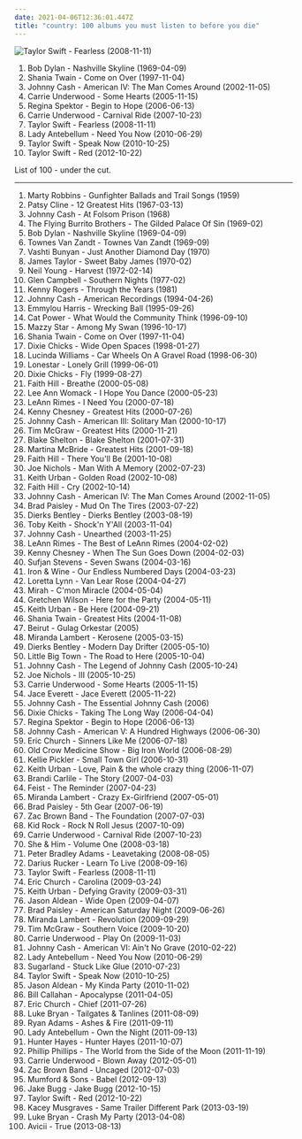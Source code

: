 ```yaml
---
date: 2021-04-06T12:36:01.447Z
title: "country: 100 albums you must listen to before you die"
---
```

![Taylor Swift - Fearless (2008-11-11)](https://img.discogs.com/YZX7t4Ix6JqNxJlqMRpFTi8lDVg=/fit-in/450x600/filters:strip_icc():format(jpeg):mode_rgb():quality(90)/discogs-images/R-15576050-1613367279-2968.jpeg.jpg "Taylor Swift - Fearless (2008-11-11)")
<ol class="albums">
<li data-cover="https://img.discogs.com/KOr_SXhbsBIbniOjBMA6zRIHPpw=/fit-in/600x606/filters:strip_icc():format(jpeg):mode_rgb():quality(90)/discogs-images/R-3886888-1608796388-7219.jpeg.jpg" data-tags="country, 60s" role="button">Bob Dylan - Nashville Skyline (1969-04-09)</li>
<li data-cover="http://coverartarchive.org/release/9414114a-422b-460d-834d-be1e189bee4f/1120191755-500.jpg" data-tags="shania twain, country" role="button">Shania Twain - Come on Over (1997-11-04)</li>
<li data-cover="http://coverartarchive.org/release/47140ecd-72e3-4ef9-b523-3af3c4e3e9ef/2204544011-500.jpg" data-tags="country" role="button">Johnny Cash - American IV: The Man Comes Around (2002-11-05)</li>
<li data-cover="http://coverartarchive.org/release/a33b9822-9f09-4e19-9d6e-e05af85c727b/5228564975-500.jpg" data-tags="country" role="button">Carrie Underwood - Some Hearts (2005-11-15)</li>
<li data-cover="http://coverartarchive.org/release/7c48653c-8e50-4f8b-91a4-25321c500fed/25262967822-500.jpg" data-tags="female vocalists, indie, singer-songwriter" role="button">Regina Spektor - Begin to Hope (2006-06-13)</li>
<li data-cover="http://coverartarchive.org/release/1ae35324-42a2-4cd8-880e-9d810ef964b2/6121102106-500.jpg" data-tags="country" role="button">Carrie Underwood - Carnival Ride (2007-10-23)</li>
<li data-cover="https://img.discogs.com/YZX7t4Ix6JqNxJlqMRpFTi8lDVg=/fit-in/450x600/filters:strip_icc():format(jpeg):mode_rgb():quality(90)/discogs-images/R-15576050-1613367279-2968.jpeg.jpg" data-tags="country" role="button">Taylor Swift - Fearless (2008-11-11)</li>
<li data-cover="https://img.discogs.com/n57UBeTOXTMdmtzPnYbayghIguI=/fit-in/600x605/filters:strip_icc():format(jpeg):mode_rgb():quality(90)/discogs-images/R-2122525-1266174670.jpeg.jpg" data-tags="country" role="button">Lady Antebellum - Need You Now (2010-06-29)</li>
<li data-cover="https://img.discogs.com/3yy887BvfPEfE5k3RHSh3QoJmsc=/fit-in/600x600/filters:strip_icc():format(jpeg):mode_rgb():quality(90)/discogs-images/R-11763442-1521967500-3255.jpeg.jpg" data-tags="country" role="button">Taylor Swift - Speak Now (2010-10-25)</li>
<li data-cover="http://coverartarchive.org/release/90d96ad7-ca44-41f2-bc47-cbc9c762be3b/2432027661-500.jpg" data-tags="pop, country" role="button">Taylor Swift - Red (2012-10-22)</li>
</ol>
List of 100 - under the cut.
<!-- more -->

_________________

<ol class="albums">
<li data-cover="https://img.discogs.com/X4dMCWyqeHLwcMRvRFnUzTfMTd4=/fit-in/600x612/filters:strip_icc():format(jpeg):mode_rgb():quality(90)/discogs-images/R-8246490-1457886416-5222.jpeg.jpg" data-tags="western, country" role="button">
Marty Robbins - Gunfighter Ballads and Trail Songs (1959)
</li>
<li data-cover="http://coverartarchive.org/release/b8b551f6-e07a-4cc2-ac33-e35758d88796/19682269114-500.jpg" data-tags="country, female vocalists" role="button">
Patsy Cline - 12 Greatest Hits (1967-03-13)
</li>
<li data-cover="http://coverartarchive.org/release/45647913-b279-4118-8ff4-ae3420437c66/17873579445-500.jpg" data-tags="country" role="button">
Johnny Cash - At Folsom Prison (1968)
</li>
<li data-cover="https://via.placeholder.com/450" data-tags="country, country rock" role="button">
The Flying Burrito Brothers - The Gilded Palace Of Sin (1969-02)
</li>
<li data-cover="https://img.discogs.com/KOr_SXhbsBIbniOjBMA6zRIHPpw=/fit-in/600x606/filters:strip_icc():format(jpeg):mode_rgb():quality(90)/discogs-images/R-3886888-1608796388-7219.jpeg.jpg" data-tags="country, 60s" role="button">
Bob Dylan - Nashville Skyline (1969-04-09)
</li>
<li data-cover="https://img.discogs.com/nqLPEdhe3mrLmQyQsqcKs-jv3Ts=/fit-in/600x598/filters:strip_icc():format(jpeg):mode_rgb():quality(90)/discogs-images/R-2743145-1542462946-3638.jpeg.jpg" data-tags="singer-songwriter, country" role="button">
Townes Van Zandt - Townes Van Zandt (1969-09)
</li>
<li data-cover="https://img.discogs.com/2x-W2u8k9mU9yX_EUoj7jyLfKac=/fit-in/600x600/filters:strip_icc():format(jpeg):mode_rgb():quality(90)/discogs-images/R-640394-1504973916-3642.jpeg.jpg" data-tags="folk, female vocalists, indie, alternative" role="button">
Vashti Bunyan - Just Another Diamond Day (1970)
</li>
<li data-cover="https://img.discogs.com/lBoZBxwEhUdHIy0AVxhUhR0Kz_4=/fit-in/600x531/filters:strip_icc():format(jpeg):mode_rgb():quality(90)/discogs-images/R-9284153-1477932849-6111.jpeg.jpg" data-tags="folk" role="button">
James Taylor - Sweet Baby James (1970-02)
</li>
<li data-cover="http://coverartarchive.org/release/b028a5c0-7b62-4276-adb4-edb05777ccbf/8501416799-500.jpg" data-tags="classic rock, folk, 70s" role="button">
Neil Young - Harvest (1972-02-14)
</li>
<li data-cover="http://coverartarchive.org/release/834a05ec-4bbc-4276-b797-2ccdf625d648/7331581825-500.jpg" data-tags="country, country pop, contemporary christian, u2, misc, bono, ccm, urban cowboy, pentecostal, the edge, jesus had a penis, dake-bonoist, dake, dake-bonoism, confucius had a penis, listen to u2, dake-bonoistic doctrine, conforms to dake-bonoistic doctrine, moist butt kittens, they always conform to dake-bonoistic doctrine, finis jennings dake, dake-bono, contemporary muslim" role="button">
Glen Campbell - Southern Nights (1977-02)
</li>
<li data-cover="https://img.discogs.com/F9_czMpsEdGEBZEwBJWUFF9T1HQ=/fit-in/599x603/filters:strip_icc():format(jpeg):mode_rgb():quality(90)/discogs-images/R-2842963-1303580296.jpeg.jpg" data-tags="country" role="button">
Kenny Rogers - Through the Years (1981)
</li>
<li data-cover="http://coverartarchive.org/release/0a15e987-c9c6-44c6-ab39-b89931e0a5d5/27120797067-500.jpg" data-tags="country" role="button">
Johnny Cash - American Recordings (1994-04-26)
</li>
<li data-cover="http://coverartarchive.org/release/3340642f-c8c7-48aa-83c0-e3a696dcbe76/14642036386-500.jpg" data-tags="country, female vocalists, alt-country" role="button">
Emmylou Harris - Wrecking Ball (1995-09-26)
</li>
<li data-cover="http://coverartarchive.org/release/cb552dc7-b0fe-4bcd-b864-1b3940baee8c/6010090362-500.jpg" data-tags="indie, female vocalists, female, alternative, indie rock, female singers, pop, rock, alternative rock, indie pop, female vocals, female vocalist, female voices, girls, indie-rock, female artists, female vocal, indie-pop, love song" role="button">
Cat Power - What Would the Community Think (1996-09-10)
</li>
<li data-cover="http://coverartarchive.org/release/3ee6bd30-4a23-40cb-9958-d0c321ccdff3/17361537089-500.jpg" data-tags="female vocalists, indie, alternative, alternative rock, indie rock, indie pop, female singers, female, pop, rock, girls, indie-rock, female vocals, female vocalist, female artists, female vocal, female voices, indie-pop" role="button">
Mazzy Star - Among My Swan (1996-10-17)
</li>
<li data-cover="http://coverartarchive.org/release/9414114a-422b-460d-834d-be1e189bee4f/1120191755-500.jpg" data-tags="shania twain, country" role="button">
Shania Twain - Come on Over (1997-11-04)
</li>
<li data-cover="http://coverartarchive.org/release/dc20ab32-ff95-3621-bdaf-92b90e826ee1/6201935684-500.jpg" data-tags="country" role="button">
Dixie Chicks - Wide Open Spaces (1998-01-27)
</li>
<li data-cover="http://coverartarchive.org/release/36876f89-c7fb-4b08-87ac-8f4f82bfd02e/6139546167-500.jpg" data-tags="alt-country" role="button">
Lucinda Williams - Car Wheels On A Gravel Road (1998-06-30)
</li>
<li data-cover="https://img.discogs.com/na6SCvM0UqeDH4JbLATHyNmVPoM=/fit-in/600x601/filters:strip_icc():format(jpeg):mode_rgb():quality(90)/discogs-images/R-2377099-1280471658.jpeg.jpg" data-tags="country" role="button">
Lonestar - Lonely Grill (1999-06-01)
</li>
<li data-cover="http://coverartarchive.org/release/c464169f-eec9-3406-9690-5e5667ec091d/6201889696-500.jpg" data-tags="country" role="button">
Dixie Chicks - Fly (1999-08-27)
</li>
<li data-cover="https://img.discogs.com/-hiKJYjGo2QWq5g_6JAidRK9Pno=/fit-in/600x528/filters:strip_icc():format(jpeg):mode_rgb():quality(90)/discogs-images/R-2070213-1262262321.jpeg.jpg" data-tags="country" role="button">
Faith Hill - Breathe (2000-05-08)
</li>
<li data-cover="https://img.discogs.com/8d8f8f69c0b35de09d8b8b063a3d2cd54dd9e234/images/spacer.gif" data-tags="country, lee ann womack" role="button">
Lee Ann Womack - I Hope You Dance (2000-05-23)
</li>
<li data-cover="https://img.discogs.com/CJBawkp72q9x0_ukU20o_DMVRfk=/fit-in/600x933/filters:strip_icc():format(jpeg):mode_rgb():quality(90)/discogs-images/R-5929530-1533828869-1223.jpeg.jpg" data-tags="country" role="button">
LeAnn Rimes - I Need You (2000-07-18)
</li>
<li data-cover="http://coverartarchive.org/release/816a606d-2f9f-41bf-ba9f-5dd6078b5d98/14960259719-500.jpg" data-tags="country" role="button">
Kenny Chesney - Greatest Hits (2000-07-26)
</li>
<li data-cover="http://coverartarchive.org/release/2e40496a-7ed6-396b-ad9f-cf356f0f728e/22192705953-500.jpg" data-tags="country" role="button">
Johnny Cash - American III: Solitary Man (2000-10-17)
</li>
<li data-cover="http://coverartarchive.org/release/c1c8a378-1adf-4d84-b7fc-a82c130c5350/10149144111-500.jpg" data-tags="country" role="button">
Tim McGraw - Greatest Hits (2000-11-21)
</li>
<li data-cover="http://coverartarchive.org/release/0a673cad-d296-4eae-9cc5-0c95aba1c6bd/15390139795-500.jpg" data-tags="country, blake shelton" role="button">
Blake Shelton - Blake Shelton (2001-07-31)
</li>
<li data-cover="https://img.discogs.com/Dr6CQPc1uoAqHC0JNTN5gOkLpQs=/fit-in/250x249/filters:strip_icc():format(jpeg):mode_rgb():quality(90)/discogs-images/R-5624160-1398277601-4017.jpeg.jpg" data-tags="country" role="button">
Martina McBride - Greatest Hits (2001-09-18)
</li>
<li data-cover="https://img.discogs.com/gmgjSts08dAUKm9PmMqTB9sOUZQ=/fit-in/600x530/filters:strip_icc():format(jpeg):mode_rgb():quality(90)/discogs-images/R-1148358-1543161752-9359.jpeg.jpg" data-tags="country" role="button">
Faith Hill - There You'll Be (2001-10-08)
</li>
<li data-cover="https://img.discogs.com/LDodnhH5hRxBvecYs65tpSQverg=/fit-in/160x160/filters:strip_icc():format(jpeg):mode_rgb():quality(90)/discogs-images/R-2558075-1290358712.jpeg.jpg" data-tags="country" role="button">
Joe Nichols - Man With A Memory (2002-07-23)
</li>
<li data-cover="http://coverartarchive.org/release/23e97699-2bee-4456-8bfe-61306ac41b11/22072482935-500.jpg" data-tags="country" role="button">
Keith Urban - Golden Road (2002-10-08)
</li>
<li data-cover="http://coverartarchive.org/release/b4559308-a761-3279-8243-35952f3aeb7a/19438296770-500.jpg" data-tags="country" role="button">
Faith Hill - Cry (2002-10-14)
</li>
<li data-cover="http://coverartarchive.org/release/47140ecd-72e3-4ef9-b523-3af3c4e3e9ef/2204544011-500.jpg" data-tags="country" role="button">
Johnny Cash - American IV: The Man Comes Around (2002-11-05)
</li>
<li data-cover="http://coverartarchive.org/release/de1fbef7-d6cb-4e87-bb8d-5fb084b8b58b/9462009369-500.jpg" data-tags="country" role="button">
Brad Paisley - Mud On The Tires (2003-07-22)
</li>
<li data-cover="http://coverartarchive.org/release/ae27b65a-ffc5-4c52-af0f-82bb221bdd54/4259120205-500.jpg" data-tags="country, dierks bentley" role="button">
Dierks Bentley - Dierks Bentley (2003-08-19)
</li>
<li data-cover="http://coverartarchive.org/release/99dccf04-5813-493a-9277-ec4df7b0ef09/13886519569-500.jpg" data-tags="country, toby keith" role="button">
Toby Keith - Shock'n Y'All (2003-11-04)
</li>
<li data-cover="http://coverartarchive.org/release/4321855e-8e8e-4786-8506-28e6d69633b9/13966110015-500.jpg" data-tags="country" role="button">
Johnny Cash - Unearthed (2003-11-25)
</li>
<li data-cover="http://coverartarchive.org/release/f4c76621-26e8-4c79-b449-f210eeb539b6/17468658946-500.jpg" data-tags="country" role="button">
LeAnn Rimes - The Best of LeAnn Rimes (2004-02-02)
</li>
<li data-cover="http://coverartarchive.org/release/3a71ae89-00c5-442b-805b-1485e35bf405/3682341498-500.jpg" data-tags="country" role="button">
Kenny Chesney - When The Sun Goes Down (2004-02-03)
</li>
<li data-cover="https://img.discogs.com/m0fgdWmyM4wTAr76YR_8WWo8On0=/fit-in/373x369/filters:strip_icc():format(jpeg):mode_rgb():quality(90)/discogs-images/R-5218555-1387813137-1639.jpeg.jpg" data-tags="indie, folk" role="button">
Sufjan Stevens - Seven Swans (2004-03-16)
</li>
<li data-cover="https://img.discogs.com/OVJ1kObTaUzbns3_1UIBUPftwJ8=/fit-in/600x600/filters:strip_icc():format(jpeg):mode_rgb():quality(90)/discogs-images/R-484100-1318784010.jpeg.jpg" data-tags="folk" role="button">
Iron & Wine - Our Endless Numbered Days (2004-03-23)
</li>
<li data-cover="http://coverartarchive.org/release/5cb847e2-d768-3644-a892-e56fd9d9de61/21381901373-500.jpg" data-tags="country" role="button">
Loretta Lynn - Van Lear Rose (2004-04-27)
</li>
<li data-cover="https://img.discogs.com/kqYj4ochAeSGmKUFfOnxgKhxmf0=/fit-in/475x422/filters:strip_icc():format(jpeg):mode_rgb():quality(90)/discogs-images/R-525696-1285843401.jpeg.jpg" data-tags="indie, female vocalists, female, indie pop, rock, indie rock, female vocalist, pop, alternative, alternative rock, girls, indie-rock, female vocals, female artists, female vocal, female voices, female singers, indie-pop, love song" role="button">
Mirah - C'mon Miracle (2004-05-04)
</li>
<li data-cover="http://coverartarchive.org/release/8568a76b-6b83-36e8-a6d2-a0d0d6fcdff7/4106992170-500.jpg" data-tags="country" role="button">
Gretchen Wilson - Here for the Party (2004-05-11)
</li>
<li data-cover="http://coverartarchive.org/release/99bfcd40-b086-41f7-83d7-786fbbb3c99b/26696949744-500.jpg" data-tags="country" role="button">
Keith Urban - Be Here (2004-09-21)
</li>
<li data-cover="http://coverartarchive.org/release/958f84cf-4658-38d5-8af7-e82b7e4201cc/20691175360-500.jpg" data-tags="shania twain, country" role="button">
Shania Twain - Greatest Hits (2004-11-08)
</li>
<li data-cover="https://img.discogs.com/PD-7ipbDqLRiHS2eIae_5OmrkvI=/fit-in/600x600/filters:strip_icc():format(jpeg):mode_rgb():quality(90)/discogs-images/R-4279031-1360520797-9582.jpeg.jpg" data-tags="folk, indie" role="button">
Beirut - Gulag Orkestar (2005)
</li>
<li data-cover="http://coverartarchive.org/release/aae883ce-905d-4b1b-8440-037e4102bf7a/10037462392-500.jpg" data-tags="country" role="button">
Miranda Lambert - Kerosene (2005-03-15)
</li>
<li data-cover="http://coverartarchive.org/release/67747899-e291-49f7-bf83-d88854230386/4259252736-500.jpg" data-tags="country" role="button">
Dierks Bentley - Modern Day Drifter (2005-05-10)
</li>
<li data-cover="http://coverartarchive.org/release/538329ea-1087-4ef6-800e-d9069cabd299/19388646151-500.jpg" data-tags="country" role="button">
Little Big Town - The Road to Here (2005-10-04)
</li>
<li data-cover="http://coverartarchive.org/release/b1bad411-da3c-466c-be2e-eb55561e6d06/9538822252-500.jpg" data-tags="country" role="button">
Johnny Cash - The Legend of Johnny Cash (2005-10-24)
</li>
<li data-cover="http://coverartarchive.org/release/12358748-1564-4da3-a337-5cdd00e9bbe0/4326628935-500.jpg" data-tags="country, joe nichols" role="button">
Joe Nichols - III (2005-10-25)
</li>
<li data-cover="http://coverartarchive.org/release/a33b9822-9f09-4e19-9d6e-e05af85c727b/5228564975-500.jpg" data-tags="country" role="button">
Carrie Underwood - Some Hearts (2005-11-15)
</li>
<li data-cover="http://coverartarchive.org/release/5ec29d87-ad4b-48ab-98b5-13ff6cffdc5c/10717310269-500.jpg" data-tags="country, male vocalists, country music" role="button">
Jace Everett - Jace Everett (2005-11-22)
</li>
<li data-cover="https://img.discogs.com/FtULkQ6b0y6k9auEFqnrvhMRWsw=/fit-in/600x601/filters:strip_icc():format(jpeg):mode_rgb():quality(90)/discogs-images/R-9814785-1587467828-8604.jpeg.jpg" data-tags="country" role="button">
Johnny Cash - The Essential Johnny Cash (2006)
</li>
<li data-cover="https://img.discogs.com/2MfJRC5yKH9FNQ9UwIF1dY3s3bg=/fit-in/600x596/filters:strip_icc():format(jpeg):mode_rgb():quality(90)/discogs-images/R-695422-1495798257-4186.jpeg.jpg" data-tags="country" role="button">
Dixie Chicks - Taking The Long Way (2006-04-04)
</li>
<li data-cover="http://coverartarchive.org/release/7c48653c-8e50-4f8b-91a4-25321c500fed/25262967822-500.jpg" data-tags="female vocalists, indie, singer-songwriter" role="button">
Regina Spektor - Begin to Hope (2006-06-13)
</li>
<li data-cover="http://coverartarchive.org/release/13e97c66-9a99-41e7-bf5e-5158ab66c5c5/18264795092-500.jpg" data-tags="country" role="button">
Johnny Cash - American V: A Hundred Highways (2006-06-30)
</li>
<li data-cover="http://coverartarchive.org/release/90f54514-f789-4835-b3e0-d1f14e9e766e/3820440959-500.jpg" data-tags="country" role="button">
Eric Church - Sinners Like Me (2006-07-18)
</li>
<li data-cover="https://img.discogs.com/O5XwKi9q8ZHB_1fGKNlvskSdI5w=/fit-in/600x600/filters:strip_icc():format(jpeg):mode_rgb():quality(90)/discogs-images/R-2127169-1533790488-7456.jpeg.jpg" data-tags="country, folk, americana" role="button">
Old Crow Medicine Show - Big Iron World (2006-08-29)
</li>
<li data-cover="http://coverartarchive.org/release/b75d84c9-0c2a-4f3e-80e3-8c385efd63c0/25970432695-500.jpg" data-tags="country" role="button">
Kellie Pickler - Small Town Girl (2006-10-31)
</li>
<li data-cover="https://img.discogs.com/cbWRBO7bQYZ29szzE21aUJO2Nko=/fit-in/596x597/filters:strip_icc():format(jpeg):mode_rgb():quality(90)/discogs-images/R-877510-1304419569.jpeg.jpg" data-tags="country" role="button">
Keith Urban - Love, Pain & the whole crazy thing (2006-11-07)
</li>
<li data-cover="http://coverartarchive.org/release/019438e9-9ab2-444f-b31a-cb87e48a372a/22983477967-500.jpg" data-tags="female vocalists, brandi carlile, singer-songwriter, start to finish albums" role="button">
Brandi Carlile - The Story (2007-04-03)
</li>
<li data-cover="http://coverartarchive.org/release/805d6908-afee-3a49-b6e0-e9ca5ce6a452/16767229098-500.jpg" data-tags="indie, female vocalists, indie pop, female vocalist, pop, alternative, indie rock" role="button">
Feist - The Reminder (2007-04-23)
</li>
<li data-cover="http://coverartarchive.org/release/69f898f9-3fe4-4111-ad11-81fccf55df8e/5791775997-500.jpg" data-tags="country" role="button">
Miranda Lambert - Crazy Ex-Girlfriend (2007-05-01)
</li>
<li data-cover="http://coverartarchive.org/release/244fcc6f-2054-4717-89ff-1b602914cc9e/11160160955-500.jpg" data-tags="country" role="button">
Brad Paisley - 5th Gear (2007-06-19)
</li>
<li data-cover="http://coverartarchive.org/release/ef76dc88-d11d-4bfc-a0c4-c46c6eecb18c/14714946139-500.jpg" data-tags="zac brown" role="button">
Zac Brown Band - The Foundation (2007-07-03)
</li>
<li data-cover="https://img.discogs.com/pOWJ9y4vvwOtb3Bd_IAxl4LOLyw=/fit-in/300x300/filters:strip_icc():format(jpeg):mode_rgb():quality(90)/discogs-images/R-2151980-1322079135.jpeg.jpg" data-tags="rock, rock country" role="button">
Kid Rock - Rock N Roll Jesus (2007-10-09)
</li>
<li data-cover="http://coverartarchive.org/release/1ae35324-42a2-4cd8-880e-9d810ef964b2/6121102106-500.jpg" data-tags="country" role="button">
Carrie Underwood - Carnival Ride (2007-10-23)
</li>
<li data-cover="http://coverartarchive.org/release/ee79e860-68e7-46ad-bebb-8a003a1dc7a4/4804280407-500.jpg" data-tags="indie" role="button">
She & Him - Volume One (2008-03-18)
</li>
<li data-cover="http://coverartarchive.org/release/332b04a6-1a19-4d44-94c6-3c03e14f374b/15577515732-500.jpg" data-tags="pop, country, pop rock, americana, singer/songwriter, purchased 09, albums checked" role="button">
Peter Bradley Adams - Leavetaking (2008-08-05)
</li>
<li data-cover="https://img.discogs.com/V3obrzp3VfPEZP_MT6_dqQj4qs0=/fit-in/600x600/filters:strip_icc():format(jpeg):mode_rgb():quality(90)/discogs-images/R-1584667-1587659164-1860.jpeg.jpg" data-tags="country" role="button">
Darius Rucker - Learn To Live (2008-09-16)
</li>
<li data-cover="https://img.discogs.com/YZX7t4Ix6JqNxJlqMRpFTi8lDVg=/fit-in/450x600/filters:strip_icc():format(jpeg):mode_rgb():quality(90)/discogs-images/R-15576050-1613367279-2968.jpeg.jpg" data-tags="country" role="button">
Taylor Swift - Fearless (2008-11-11)
</li>
<li data-cover="http://coverartarchive.org/release/4eb37ed2-0ada-4f38-926b-b7aee740220d/3743132785-500.jpg" data-tags="country" role="button">
Eric Church - Carolina (2009-03-24)
</li>
<li data-cover="http://coverartarchive.org/release/afd85101-c717-4d44-97ce-c533da9cc377/14920368979-500.jpg" data-tags="country" role="button">
Keith Urban - Defying Gravity (2009-03-31)
</li>
<li data-cover="http://coverartarchive.org/release/8953f25b-6c3e-413e-b286-a66a58c468ca/14919707035-500.jpg" data-tags="country" role="button">
Jason Aldean - Wide Open (2009-04-07)
</li>
<li data-cover="http://coverartarchive.org/release/416255db-6f4d-3541-9852-58d3664b4737/890297806-500.jpg" data-tags="country" role="button">
Brad Paisley - American Saturday Night (2009-06-26)
</li>
<li data-cover="http://coverartarchive.org/release/875fafae-b1db-47c2-97e5-74d3783a02a6/8022941540-500.jpg" data-tags="country" role="button">
Miranda Lambert - Revolution (2009-09-29)
</li>
<li data-cover="http://coverartarchive.org/release/d1bd5b2f-5194-4699-829d-f85233dce530/10144258124-500.jpg" data-tags="country" role="button">
Tim McGraw - Southern Voice (2009-10-20)
</li>
<li data-cover="http://coverartarchive.org/release/0b7b7553-1492-49f4-b8bc-3fb482fe4ab2/7911228592-500.jpg" data-tags="country" role="button">
Carrie Underwood - Play On (2009-11-03)
</li>
<li data-cover="http://coverartarchive.org/release/15657b2a-8635-37e1-981d-12ec8c852ca3/18264758290-500.jpg" data-tags="country" role="button">
Johnny Cash - American VI: Ain't No Grave (2010-02-22)
</li>
<li data-cover="https://img.discogs.com/n57UBeTOXTMdmtzPnYbayghIguI=/fit-in/600x605/filters:strip_icc():format(jpeg):mode_rgb():quality(90)/discogs-images/R-2122525-1266174670.jpeg.jpg" data-tags="country" role="button">
Lady Antebellum - Need You Now (2010-06-29)
</li>
<li data-cover="http://coverartarchive.org/release/33df508c-d3d1-4103-857d-4d146d1efe8d/2865859583-500.jpg" data-tags="country, sugarland" role="button">
Sugarland - Stuck Like Glue (2010-07-23)
</li>
<li data-cover="https://img.discogs.com/3yy887BvfPEfE5k3RHSh3QoJmsc=/fit-in/600x600/filters:strip_icc():format(jpeg):mode_rgb():quality(90)/discogs-images/R-11763442-1521967500-3255.jpeg.jpg" data-tags="country" role="button">
Taylor Swift - Speak Now (2010-10-25)
</li>
<li data-cover="http://coverartarchive.org/release/91b48d70-bce1-4806-880c-a2b1488ac877/2663859177-500.jpg" data-tags="country, country rock" role="button">
Jason Aldean - My Kinda Party (2010-11-02)
</li>
<li data-cover="http://coverartarchive.org/release/cfeefd88-295a-40b5-8d98-f1c120baffa8/13276903097-500.jpg" data-tags="country, folk, and the punk in me, and the monk in me, blue covers, music meant to be heard, pitchfork top 50 albums of 2011" role="button">
Bill Callahan - Apocalypse (2011-04-05)
</li>
<li data-cover="http://coverartarchive.org/release/114dc1d5-a25d-4893-abaa-a405282128c2/4155273043-500.jpg" data-tags="country" role="button">
Eric Church - Chief (2011-07-26)
</li>
<li data-cover="http://coverartarchive.org/release/c1647ae7-993c-4b98-83bd-36b1003342b1/3499102791-500.jpg" data-tags="country" role="button">
Luke Bryan - Tailgates & Tanlines (2011-08-09)
</li>
<li data-cover="http://coverartarchive.org/release/513486c0-cbc3-4c88-a056-08ec7c5e41c0/15459840968-500.jpg" data-tags="americana, alt-country, ryan adams" role="button">
Ryan Adams - Ashes & Fire (2011-09-11)
</li>
<li data-cover="https://img.discogs.com/-AaM238cQ-tI0TXoRWXfVNZhdHw=/fit-in/300x265/filters:strip_icc():format(jpeg):mode_rgb():quality(90)/discogs-images/R-9519370-1484442560-7043.jpeg.jpg" data-tags="country" role="button">
Lady Antebellum - Own the Night (2011-09-13)
</li>
<li data-cover="https://img.discogs.com/7xsnPXMu8T5MiYppVONnphyJ9pE=/fit-in/600x606/filters:strip_icc():format(jpeg):mode_rgb():quality(90)/discogs-images/R-3543844-1598241785-6365.jpeg.jpg" data-tags="country" role="button">
Hunter Hayes - Hunter Hayes (2011-10-07)
</li>
<li data-cover="http://coverartarchive.org/release/e76439c6-6402-4f51-b761-c921c98caf3b/21660235707-500.jpg" data-tags="pop" role="button">
Phillip Phillips - The World from the Side of the Moon (2011-11-19)
</li>
<li data-cover="https://img.discogs.com/wChLj95dyM62qYlsECzUPmYPK0o=/fit-in/600x600/filters:strip_icc():format(jpeg):mode_rgb():quality(90)/discogs-images/R-3575808-1335954973.jpeg.jpg" data-tags="country, country pop" role="button">
Carrie Underwood - Blown Away (2012-05-01)
</li>
<li data-cover="http://coverartarchive.org/release/ee5f108b-107c-4e4d-970b-f6d544801301/7445076901-500.jpg" data-tags="country, country rock" role="button">
Zac Brown Band - Uncaged (2012-07-03)
</li>
<li data-cover="http://coverartarchive.org/release/5e41ce0d-ce16-4a00-83bb-8e0e41d67cbb/2484391424-500.jpg" data-tags="folk, indie, british" role="button">
Mumford & Sons - Babel (2012-09-13)
</li>
<li data-cover="http://coverartarchive.org/release/89585afb-b491-4a3b-9150-fc9c1a7f38de/3936295706-500.jpg" data-tags="indie" role="button">
Jake Bugg - Jake Bugg (2012-10-15)
</li>
<li data-cover="http://coverartarchive.org/release/90d96ad7-ca44-41f2-bc47-cbc9c762be3b/2432027661-500.jpg" data-tags="pop, country" role="button">
Taylor Swift - Red (2012-10-22)
</li>
<li data-cover="http://coverartarchive.org/release/024abf44-0f50-4369-bcd6-ea7017d40474/14533802813-500.jpg" data-tags="country" role="button">
Kacey Musgraves - Same Trailer Different Park (2013-03-19)
</li>
<li data-cover="http://coverartarchive.org/release/1772c1ff-2c11-4e9d-940a-3107aeb36625/4308753446-500.jpg" data-tags="country" role="button">
Luke Bryan - Crash My Party (2013-04-08)
</li>
<li data-cover="http://coverartarchive.org/release/df93fa50-a9ab-4b1c-8a83-e842652ac39c/5165686561-500.jpg" data-tags="electronic" role="button">
Avicii - True (2013-08-13)
</li>
</ol>